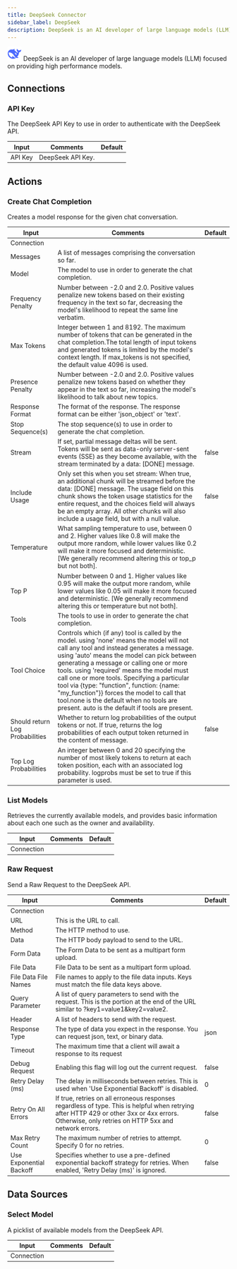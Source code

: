 ```yaml
---
title: DeepSeek Connector
sidebar_label: DeepSeek
description: DeepSeek is an AI developer of large language models (LLM) focused on providing high performance models.
---
```


![DeepSeek](./assets/deepseek.png#connector-icon)
DeepSeek is an AI developer of large language models (LLM) focused on providing high performance models.

## Connections

### API Key

The DeepSeek API Key to use in order to authenticate with the DeepSeek API.

| Input   | Comments          | Default |
| ------- | ----------------- | ------- |
| API Key | DeepSeek API Key. |         |

## Actions

### Create Chat Completion

Creates a model response for the given chat conversation.

| Input                           | Comments                                                                                                                                                                                                                                                                                                                                                                                                                                                                                                                  | Default |
| ------------------------------- | ------------------------------------------------------------------------------------------------------------------------------------------------------------------------------------------------------------------------------------------------------------------------------------------------------------------------------------------------------------------------------------------------------------------------------------------------------------------------------------------------------------------------- | ------- |
| Connection                      |                                                                                                                                                                                                                                                                                                                                                                                                                                                                                                                           |         |
| Messages                        | A list of messages comprising the conversation so far.                                                                                                                                                                                                                                                                                                                                                                                                                                                                    |         |
| Model                           | The model to use in order to generate the chat completion.                                                                                                                                                                                                                                                                                                                                                                                                                                                                |         |
| Frequency Penalty               | Number between -2.0 and 2.0. Positive values penalize new tokens based on their existing frequency in the text so far, decreasing the model's likelihood to repeat the same line verbatim.                                                                                                                                                                                                                                                                                                                                |         |
| Max Tokens                      | Integer between 1 and 8192. The maximum number of tokens that can be generated in the chat completion.The total length of input tokens and generated tokens is limited by the model's context length. If max_tokens is not specified, the default value 4096 is used.                                                                                                                                                                                                                                                     |         |
| Presence Penalty                | Number between -2.0 and 2.0. Positive values penalize new tokens based on whether they appear in the text so far, increasing the model's likelihood to talk about new topics.                                                                                                                                                                                                                                                                                                                                             |         |
| Response Format                 | The format of the response. The response format can be either 'json_object' or 'text'.                                                                                                                                                                                                                                                                                                                                                                                                                                    |         |
| Stop Sequence(s)                | The stop sequence(s) to use in order to generate the chat completion.                                                                                                                                                                                                                                                                                                                                                                                                                                                     |         |
| Stream                          | If set, partial message deltas will be sent. Tokens will be sent as data-only server-sent events (SSE) as they become available, with the stream terminated by a data: [DONE] message.                                                                                                                                                                                                                                                                                                                                    | false   |
| Include Usage                   | Only set this when you set stream: When true, an additional chunk will be streamed before the data: [DONE] message. The usage field on this chunk shows the token usage statistics for the entire request, and the choices field will always be an empty array. All other chunks will also include a usage field, but with a null value.                                                                                                                                                                                  | false   |
| Temperature                     | What sampling temperature to use, between 0 and 2. Higher values like 0.8 will make the output more random, while lower values like 0.2 will make it more focused and deterministic. [We generally recommend altering this or top_p but not both].                                                                                                                                                                                                                                                                        |         |
| Top P                           | Number between 0 and 1. Higher values like 0.95 will make the output more random, while lower values like 0.05 will make it more focused and deterministic. [We generally recommend altering this or temperature but not both].                                                                                                                                                                                                                                                                                           |         |
| Tools                           | The tools to use in order to generate the chat completion.                                                                                                                                                                                                                                                                                                                                                                                                                                                                |         |
| Tool Choice                     | Controls which (if any) tool is called by the model. using 'none' means the model will not call any tool and instead generates a message. using 'auto' means the model can pick between generating a message or calling one or more tools. using 'required' means the model must call one or more tools. Specifying a particular tool via {type: "function", function: {name: "my_function"}} forces the model to call that tool.none is the default when no tools are present. auto is the default if tools are present. |         |
| Should return Log Probabilities | Whether to return log probabilities of the output tokens or not. If true, returns the log probabilities of each output token returned in the content of message.                                                                                                                                                                                                                                                                                                                                                          | false   |
| Top Log Probabilities           | An integer between 0 and 20 specifying the number of most likely tokens to return at each token position, each with an associated log probability. logprobs must be set to true if this parameter is used.                                                                                                                                                                                                                                                                                                                |         |

### List Models

Retrieves the currently available models, and provides basic information about each one such as the owner and availability.

| Input      | Comments | Default |
| ---------- | -------- | ------- |
| Connection |          |         |

### Raw Request

Send a Raw Request to the DeepSeek API.

| Input                   | Comments                                                                                                                                                                                         | Default |
| ----------------------- | ------------------------------------------------------------------------------------------------------------------------------------------------------------------------------------------------ | ------- |
| Connection              |                                                                                                                                                                                                  |         |
| URL                     | This is the URL to call.                                                                                                                                                                         |         |
| Method                  | The HTTP method to use.                                                                                                                                                                          |         |
| Data                    | The HTTP body payload to send to the URL.                                                                                                                                                        |         |
| Form Data               | The Form Data to be sent as a multipart form upload.                                                                                                                                             |         |
| File Data               | File Data to be sent as a multipart form upload.                                                                                                                                                 |         |
| File Data File Names    | File names to apply to the file data inputs. Keys must match the file data keys above.                                                                                                           |         |
| Query Parameter         | A list of query parameters to send with the request. This is the portion at the end of the URL similar to ?key1=value1&key2=value2.                                                              |         |
| Header                  | A list of headers to send with the request.                                                                                                                                                      |         |
| Response Type           | The type of data you expect in the response. You can request json, text, or binary data.                                                                                                         | json    |
| Timeout                 | The maximum time that a client will await a response to its request                                                                                                                              |         |
| Debug Request           | Enabling this flag will log out the current request.                                                                                                                                             | false   |
| Retry Delay (ms)        | The delay in milliseconds between retries. This is used when 'Use Exponential Backoff' is disabled.                                                                                              | 0       |
| Retry On All Errors     | If true, retries on all erroneous responses regardless of type. This is helpful when retrying after HTTP 429 or other 3xx or 4xx errors. Otherwise, only retries on HTTP 5xx and network errors. | false   |
| Max Retry Count         | The maximum number of retries to attempt. Specify 0 for no retries.                                                                                                                              | 0       |
| Use Exponential Backoff | Specifies whether to use a pre-defined exponential backoff strategy for retries. When enabled, 'Retry Delay (ms)' is ignored.                                                                    | false   |

## Data Sources

### Select Model

A picklist of available models from the DeepSeek API.

| Input      | Comments | Default |
| ---------- | -------- | ------- |
| Connection |          |         |

